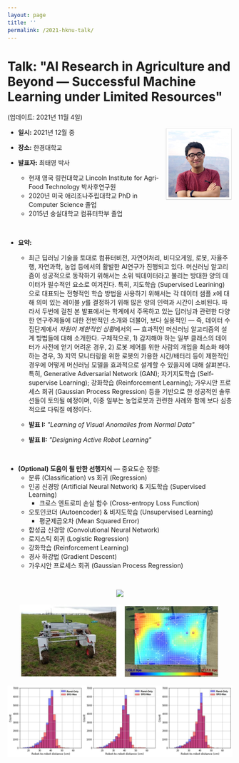 ```yaml
---
layout: page
title: '' 
permalink: /2021-hknu-talk/
---
```


# Talk: "AI Research in Agriculture and Beyond &mdash; Successful Machine Learning under Limited Resources"

(업데이트: 2021년 11월 4일)

<img align="right" width="150" src="/images/profile_canyon.jpg">

- **일시:** 2021년 12월 중
- **장소:** 한경대학교 

- **발표자:** 최태영 박사 
  - 현재 영국 링컨대학교 Lincoln Institute for Agri-Food Technology 박사후연구원 
  - 2020년 미국 애리조나주립대학교 PhD in Computer Science 졸업
  - 2015년 숭실대학교 컴퓨터학부 졸업
<p>&nbsp;</p>

- **요약:** 
  - 최근 딥러닝 기술을 토대로 컴퓨터비전, 자연어처리, 비디오게임, 로봇, 자율주행, 자연과학, 농업 등에서의 활발한 AI연구가 진행되고 있다. 머신러닝 알고리즘이 성공적으로 동작하기 위해서는 소위 빅데이터라고 불리는 방대한 양의 데이터가 필수적인 요소로 여겨진다. 특히, 지도학습 (Supervised Learining) 으로 대표되는 전형적인 학습 방법을 사용하기 위해서는 각 데이터 샘플 *x*에 대해 의미 있는 레이블 *y*를 결정하기 위해 많은 양의 인력과 시간이 소비된다. 따라서 두번에 걸친 본 발표에서는 학계에서 주목하고 있는 딥러닝과 관련한 다양한 연구주제들에 대한 전반적인 소개와 더불어, 보다 실용적인 &mdash; 즉, 데이터 수집단계에서 *자원이 제한적인 상황*에서의 &mdash; 효과적인 머신러닝 알고리즘의 설계 방법들에 대해 소개한다. 구체적으로, 1) 감지해야 하는 일부 클래스의 데이터가 사전에 얻기 어려운 경우, 2) 로봇 제어를 위한 사람의 개입을 최소화 해야 하는 경우, 3) 지역 모니터링을 위한 로봇의 가용한 시간/배터리 등이 제한적인 경우에 어떻게 머신러닝 모델을 효과적으로 설계할 수 있을지에 대해 살펴본다. 특히, Generative Adversarial Network (GAN); 자기지도학습 (Self-supervise Learning); 강화학습 (Reinforcement Learning); 가우시안 프로세스 회귀 (Gaussian Process Regression) 등을 기반으로 한 성공적인 솔루션들이 토의될 예정이며, 이중 일부는 농업로봇과 관련한 사례와 함께 보다 심층적으로 다뤄질 예정이다. 

  - **발표 I:** *"Learning of Visual Anomalies from Normal Data"*
  - **발표 II:** *"Designing Active Robot Learning"*

<p>&nbsp;</p>

- **(Optional) 도움이 될 만한 선행지식** &mdash; 중요도순 정렬:
  - 분류 (Classification) vs 회귀 (Regression)
  - 인공 신경망 (Artificial Neural Network) & 지도학습 (Supervised Learning) 
    - 크로스 엔트로피 손실 함수 (Cross-entropy Loss Function) 
  - 오토인코더 (Autoencoder) & 비지도학습 (Unsupervised Learning)
    - 평균제곱오차 (Mean Squared Error)
  - 합성곱 신경망 (Convolutional Neural Network)
  - 로지스틱 회귀 (Logistic Regression)
  - 강화학습 (Reinforcement Learning)
  - 경사 하강법 (Gradient Descent)
  - 가우시안 프로세스 회귀 (Gaussian Process Regression)
<p>&nbsp;</p>

<!-- Figures below -->
<p align="center">
<img width="450" src="/images/2021-hknu-talk/strawberry_examples.png">
</p>
<p align="center">
<img width="450" src="/images/2021-hknu-talk/thovald_heatmap.jpg">
</p>
<p align="center">
<img width="550" src="/images/2021-hknu-talk/dist_shift.jpg">
</p>
